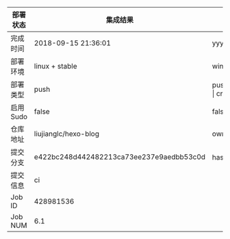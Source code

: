 部署状态 | 集成结果 | 参考值
---|---|---
完成时间 | 2018-09-15 21:36:01 | yyyy-mm-dd hh:mm:ss
部署环境 | linux + stable | window \| linux + stable
部署类型 | push | push \| pull_request \| api \| cron
启用Sudo | false | false \| true
仓库地址 | liujianglc/hexo-blog | owner_name/repo_name
提交分支 | e422bc248d442482213ca73ee237e9aedbb53c0d | hash 16位
提交信息 | ci |
Job ID   | 428981536 |
Job NUM  | 6.1 |
